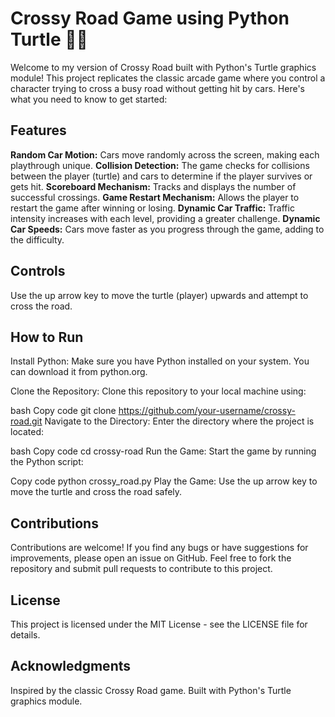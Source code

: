 # Crossy Road Game using Python Turtle 🚗🐢
Welcome to my version of Crossy Road built with Python's Turtle graphics module! This project replicates the classic arcade game where you control a character trying to cross a busy road without getting hit by cars. Here's what you need to know to get started:

## Features
**Random Car Motion:** Cars move randomly across the screen, making each playthrough unique.
**Collision Detection:** The game checks for collisions between the player (turtle) and cars to determine if the player survives or gets hit.
**Scoreboard Mechanism:** Tracks and displays the number of successful crossings.
**Game Restart Mechanism:** Allows the player to restart the game after winning or losing.
**Dynamic Car Traffic:** Traffic intensity increases with each level, providing a greater challenge.
**Dynamic Car Speeds:** Cars move faster as you progress through the game, adding to the difficulty.

## Controls
Use the up arrow key to move the turtle (player) upwards and attempt to cross the road.

## How to Run
Install Python: Make sure you have Python installed on your system. You can download it from python.org.

Clone the Repository: Clone this repository to your local machine using:

bash
Copy code
git clone https://github.com/your-username/crossy-road.git
Navigate to the Directory: Enter the directory where the project is located:

bash
Copy code
cd crossy-road
Run the Game: Start the game by running the Python script:

Copy code
python crossy_road.py
Play the Game: Use the up arrow key to move the turtle and cross the road safely.

## Contributions
Contributions are welcome! If you find any bugs or have suggestions for improvements, please open an issue on GitHub. Feel free to fork the repository and submit pull requests to contribute to this project.

## License
This project is licensed under the MIT License - see the LICENSE file for details.

## Acknowledgments
Inspired by the classic Crossy Road game.
Built with Python's Turtle graphics module.
